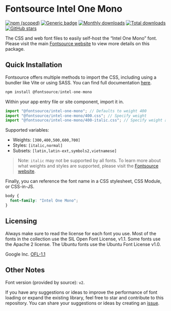 # Fontsource Intel One Mono

[![npm (scoped)](https://img.shields.io/npm/v/@fontsource/intel-one-mono?color=brightgreen)](https://www.npmjs.com/package/@fontsource/intel-one-mono) [![Generic badge](https://img.shields.io/badge/fontsource-passing-brightgreen)](https://github.com/fontsource/fontsource) [![Monthly downloads](https://badgen.net/npm/dm/@fontsource/intel-one-mono)](https://github.com/fontsource/fontsource) [![Total downloads](https://badgen.net/npm/dt/@fontsource/intel-one-mono)](https://github.com/fontsource/fontsource) [![GitHub stars](https://img.shields.io/github/stars/fontsource/fontsource.svg?style=social&label=Star)](https://github.com/fontsource/fontsource/stargazers)

The CSS and web font files to easily self-host the “Intel One Mono” font. Please visit the main [Fontsource website](https://fontsource.org/fonts/intel-one-mono) to view more details on this package.

## Quick Installation

Fontsource offers multiple methods to import the CSS, including using a bundler like Vite or using SASS. You can find full documentation [here](https://fontsource.org/docs/getting-started/introduction).

```javascript
npm install @fontsource/intel-one-mono
```

Within your app entry file or site component, import it in.

```javascript
import "@fontsource/intel-one-mono"; // Defaults to weight 400
import "@fontsource/intel-one-mono/400.css"; // Specify weight
import "@fontsource/intel-one-mono/400-italic.css"; // Specify weight and style
```

Supported variables:
- Weights: `[300,400,500,600,700]`
- Styles: `[italic,normal]`
- Subsets: `[latin,latin-ext,symbols2,vietnamese]`

> Note: `italic` may not be supported by all fonts. To learn more about what weights and styles are supported, please visit the [Fontsource website](https://fontsource.org/fonts/intel-one-mono).

Finally, you can reference the font name in a CSS stylesheet, CSS Module, or CSS-in-JS.

```css
body {
  font-family: "Intel One Mono";
}
```

## Licensing
Always make sure to read the license for each font you use. Most of the fonts in the collection use the SIL Open Font License, v1.1. Some fonts use the Apache 2 license. The Ubuntu fonts use the Ubuntu Font License v1.0.

Google Inc.
[OFL-1.1](http://scripts.sil.org/OFL)

## Other Notes
Font version (provided by source): `v2`.

If you have any suggestions or ideas to improve the performance of font loading or expand the existing library, feel free to star and contribute to this repository. You can share your suggestions or ideas by creating an [issue](https://github.com/fontsource/fontsource/issues).